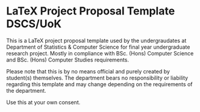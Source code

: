 # LaTeX Project Proposal Template DSCS/UoK

This is a LaTeX project proposal template used by the undergraudates at Department of Statistics & Computer Science for final year undergraduate research project.
Mostly in compliance with BSc. (Hons) Computer Science and BSc. (Hons) Computer Studies requirements.

Please note that this is by no means official and purely created by student(s) themselves. The department bears no responsibility or liability regarding this template and may change depending on the requirements of the department.

Use this at your own consent.
